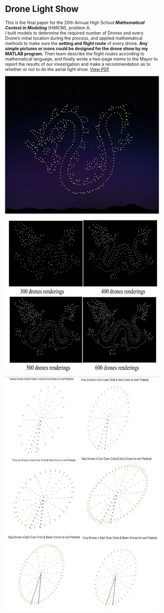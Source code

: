 # Drone Light Show

This is the final paper for the 20th Annual High School ***Mathematical Contest in Modeling*** (HiMCM), problem A.<br>
I built models to determine the required number of Drones and every Drone’s initial location during the process, and applied mathematical methods to make sure the **setting and flight route** of every drone. **Any simple pictures or icons could be designed for the drone show by my MATLAB program.** Then team describe the flight routes according to mathematical language, and finally wrote a two-page memo to the Mayor to report the results of our investigation and make a recommendation as to whether or not to do the aerial light show. [View PDF](zcczhang.github.io/files/2017HiMCM.pdf)

<div align="center">
<img src="https://raw.githubusercontent.com/zcczhang/Drone-Light-Show/master/Images/Dragon.jpg" height="450"><br>

<img src="https://raw.githubusercontent.com/zcczhang/Drone-Light-Show/master/Images/dragons.png" height = "500"><br>

<img src="https://raw.githubusercontent.com/zcczhang/Drone-Light-Show/master/Images/wheels.png" height="760">
</div>